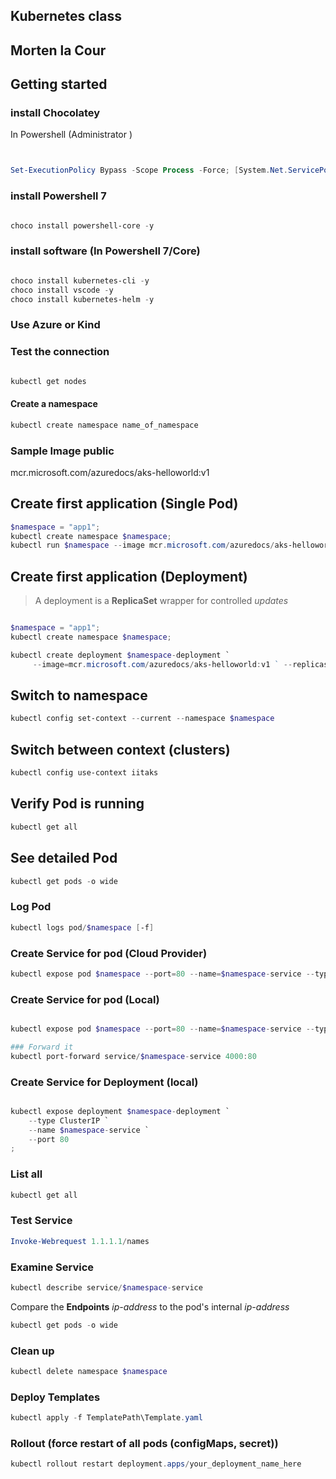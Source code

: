 ## Kubernetes class
## Morten la Cour

## Getting started

### install Chocolatey

In Powershell (Administrator
)
```powershell


Set-ExecutionPolicy Bypass -Scope Process -Force; [System.Net.ServicePointManager]::SecurityProtocol = [System.Net.ServicePointManager]::SecurityProtocol -bor 3072; iex ((New-Object System.Net.WebClient).DownloadString('https://chocolatey.org/install.ps1'))

```

### install Powershell 7

```powershell

choco install powershell-core -y

```

### install software (In Powershell 7/Core)

```powershell

choco install kubernetes-cli -y
choco install vscode -y
choco install kubernetes-helm -y

```

### Use Azure or Kind



### Test the connection 

```powershell

kubectl get nodes

```

#### Create a namespace

```powershell
kubectl create namespace name_of_namespace
```

### Sample Image public

mcr.microsoft.com/azuredocs/aks-helloworld:v1


## Create first application (Single Pod)

```powershell
$namespace = "app1";
kubectl create namespace $namespace;
kubectl run $namespace --image mcr.microsoft.com/azuredocs/aks-helloworld:v1 --namespace $namespace;

```

## Create first application (Deployment)
> A deployment is a **ReplicaSet** wrapper for controlled *updates*

```powershell

$namespace = "app1";
kubectl create namespace $namespace;

kubectl create deployment $namespace-deployment `
     --image=mcr.microsoft.com/azuredocs/aks-helloworld:v1 ` --replicas=3

```

## Switch to namespace

```powershell
kubectl config set-context --current --namespace $namespace
```

## Switch between context (clusters)

```powershell
kubectl config use-context iitaks
```

## Verify Pod is running

```powershell
kubectl get all
```

## See detailed Pod 

```powershell
kubectl get pods -o wide
```

### Log Pod

```powershell
kubectl logs pod/$namespace [-f]
```

### Create Service for pod (Cloud Provider)

```powershell
kubectl expose pod $namespace --port=80 --name=$namespace-service --type LoadBalancer;
```

### Create Service for pod (Local)

```powershell

kubectl expose pod $namespace --port=80 --name=$namespace-service --type ClusterIP;

### Forward it
kubectl port-forward service/$namespace-service 4000:80
```

### Create Service for Deployment (local)

```powershell

kubectl expose deployment $namespace-deployment `
    --type ClusterIP `
    --name $namespace-service `
    --port 80
;

```


### List all

```powershell
kubectl get all
```
### Test Service

```powershell
Invoke-Webrequest 1.1.1.1/names
```

### Examine Service 

```powershell
kubectl describe service/$namespace-service
```
Compare the **Endpoints** *ip-address* to the pod's internal *ip-address*

```powershell
kubectl get pods -o wide
```
### Clean up

```powershell
kubectl delete namespace $namespace
```

### Deploy Templates

```powershell
kubectl apply -f TemplatePath\Template.yaml
```

### Rollout (force restart of all pods (configMaps, secret))

```powershell
kubectl rollout restart deployment.apps/your_deployment_name_here

```
